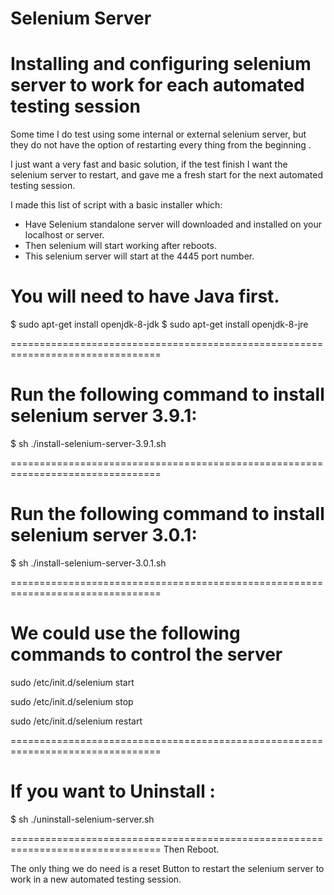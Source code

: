 # Selenium Server
# Installing and configuring selenium server to work for each automated testing session #

Some time I do test using some internal or external selenium server, but they
do not have the option of restarting every thing from the beginning .

I just want a very fast and basic solution, if the test finish I want the 
selenium server to restart, and gave me a fresh start for the next automated
testing session.
 
I made this list of script with a basic installer which:
- Have Selenium standalone server will downloaded and installed on your localhost or server.
- Then selenium will start working after reboots.
- This selenium server will start at the 4445 port number.


You will need to have Java first.
================================================================================

$ sudo apt-get install openjdk-8-jdk
$ sudo apt-get install openjdk-8-jre

================================================================================


Run the following command to install selenium server 3.9.1:
================================================================================

$  sh ./install-selenium-server-3.9.1.sh

================================================================================

Run the following command to install selenium server 3.0.1:
================================================================================

$  sh ./install-selenium-server-3.0.1.sh

================================================================================


We could use the following commands to control the server
================================================================================

sudo /etc/init.d/selenium start

sudo /etc/init.d/selenium stop

sudo /etc/init.d/selenium restart

================================================================================


If you want to Uninstall :
================================================================================

$  sh ./uninstall-selenium-server.sh

================================================================================
Then Reboot.

The only thing we do need is a reset Button to restart the selenium server to 
work in a new automated testing session.
